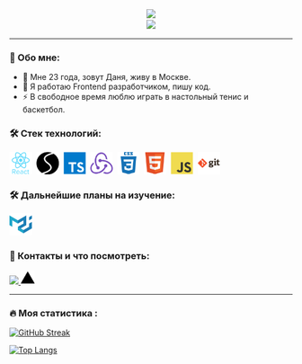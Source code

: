 <div id="header" align="center">
  <img src="https://media.giphy.com/media/M9gbBd9nbDrOTu1Mqx/giphy.gif" width="100"/>
  <div id="badges">
    <img src="https://komarev.com/ghpvc/?username=Wycctrujjla109121&style=flat-square&color=blue"/>
  </div>
</div>

---
### :bricks: Обо мне:
- :bug: Мне 23 года, зовут Даня, живу в Москве.
- :telescope: Я работаю Frontend разработчиком, пишу код.
- :zap: В свободное время люблю играть в настольный тенис и баскетбол.

### :hammer_and_wrench: Стек технологий:
<div>
  <img src="https://github.com/devicons/devicon/blob/master/icons/react/react-original-wordmark.svg" title="React" alt="React" width="40" height="40"/>&nbsp;
  <img src="https://github.com/devicons/devicon/blob/master/icons/swiper/swiper-original.svg" title="Swiper" alr="Swiper" width="40" height="40"/>&nbsp;
  <img src="https://github.com/devicons/devicon/blob/master/icons/typescript/typescript-plain.svg" title="TypeScript" alr="TypeScript" width="40" height="40"/>&nbsp;
  <img src="https://github.com/devicons/devicon/blob/master/icons/redux/redux-original.svg" title="Redux" alt="Redux " width="40" height="40"/>&nbsp;
  <img src="https://github.com/devicons/devicon/blob/master/icons/css3/css3-plain-wordmark.svg"  title="CSS3" alt="CSS" width="40" height="40"/>&nbsp;
  <img src="https://github.com/devicons/devicon/blob/master/icons/html5/html5-original.svg" title="HTML5" alt="HTML" width="40" height="40"/>&nbsp;
  <img src="https://github.com/devicons/devicon/blob/master/icons/javascript/javascript-original.svg" title="JavaScript" alt="JavaScript" width="40" height="40"/>&nbsp;
  <img src="https://github.com/devicons/devicon/blob/master/icons/git/git-original-wordmark.svg" title="Git" **alt="Git" width="40" height="40"/>
</div>

### :hammer_and_wrench: Дальнейшие планы на изучение:
<div>
  <img src="https://github.com/devicons/devicon/blob/master/icons/materialui/materialui-original.svg" title="Material UI" alt="Material UI" width="40" height="40"/>&nbsp;
</div>

### :monocle_face: Контакты и что посмотреть:
<a target="_blank" href="https://t.me/ILLIDAN109" title="Telegram">
  <img src="https://i.giphy.com/media/v1.Y2lkPTc5MGI3NjExbGVma3dtM3Q5eDI4dzhvejc0Y2VhcWJoeTlydnl0bTd4ZGhvdjl1dSZlcD12MV9pbnRlcm5hbF9naWZfYnlfaWQmY3Q9Zw/ya4eevXU490Iw/giphy.gif" width="25"/>
</a>
<a target="_blank" href="https://vercel.com/wycctrujjla109121s-projects" title="Сюда выкладываю иногда что-то прикольное" >
  <img src="https://github.com/devicons/devicon/blob/master/icons/vercel/vercel-original.svg" alt="Vercel" width="25"/>
</a>

---
### :fire: Моя статистика :
[![GitHub Streak](https://github-readme-streak-stats.herokuapp.com?user=Wycctrujjla109121&theme=merko&locale=ru)](https://git.io/streak-stats)

[![Top Langs](https://github-readme-stats.vercel.app/api/top-langs/?username=Wycctrujjla109121&layout=compact&theme=vision-friendly-dark)](https://github.com/anuraghazra/github-readme-stats)
